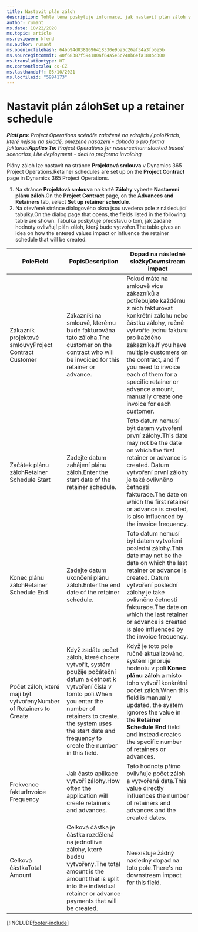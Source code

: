 ```yaml
---
title: Nastavit plán záloh
description: Tohle téma poskytuje informace, jak nastavit plán záloh v Project Operations.
author: rumant
ms.date: 10/22/2020
ms.topic: article
ms.reviewer: kfend
ms.author: rumant
ms.openlocfilehash: 64bb94d0381696418330e9ba5c26af34a3fb6e5b
ms.sourcegitcommit: 40f68387f594180af64a5e5c748b6efa188bd300
ms.translationtype: HT
ms.contentlocale: cs-CZ
ms.lasthandoff: 05/10/2021
ms.locfileid: "5994173"
---
```

# <a name="set-up-a-retainer-schedule"></a><span data-ttu-id="f9cda-103">Nastavit plán záloh</span><span class="sxs-lookup"><span data-stu-id="f9cda-103">Set up a retainer schedule</span></span>

<span data-ttu-id="f9cda-104">_**Platí pro:** Project Operations scénáře založené na zdrojích / položkách, které nejsou na skladě, omezené nasazení - dohoda o pro forma fakturaci_</span><span class="sxs-lookup"><span data-stu-id="f9cda-104">_**Applies To:** Project Operations for resource/non-stocked based scenarios, Lite deployment - deal to proforma invoicing_</span></span>

<span data-ttu-id="f9cda-105">Plány záloh lze nastavit na stránce **Projektová smlouva** v Dynamics 365 Project Operations.</span><span class="sxs-lookup"><span data-stu-id="f9cda-105">Retainer schedules are set up on the **Project Contract** page in Dynamics 365 Project Operations.</span></span>

1. <span data-ttu-id="f9cda-106">Na stránce **Projektová smlouva** na kartě **Zálohy** vyberte **Nastavení plánu záloh**.</span><span class="sxs-lookup"><span data-stu-id="f9cda-106">On the **Project Contract** page, on the **Advances and Retainers** tab, select **Set up retainer schedule**.</span></span>
2. <span data-ttu-id="f9cda-107">Na otevřené stránce dialogového okna jsou uvedena pole z následující tabulky.</span><span class="sxs-lookup"><span data-stu-id="f9cda-107">On the dialog page that opens, the fields listed in the following table are shown.</span></span> <span data-ttu-id="f9cda-108">Tabulka poskytuje představu o tom, jak zadané hodnoty ovlivňují plán záloh, který bude vytvořen.</span><span class="sxs-lookup"><span data-stu-id="f9cda-108">The table gives an idea on how the entered values impact or influence the retainer schedule that will be created.</span></span>

| <span data-ttu-id="f9cda-109">Pole</span><span class="sxs-lookup"><span data-stu-id="f9cda-109">Field</span></span> | <span data-ttu-id="f9cda-110">Popis</span><span class="sxs-lookup"><span data-stu-id="f9cda-110">Description</span></span> | <span data-ttu-id="f9cda-111">Dopad na následné složky</span><span class="sxs-lookup"><span data-stu-id="f9cda-111">Downstream impact</span></span> |
| --- | --- | --- |
| <span data-ttu-id="f9cda-112">Zákazník projektové smlouvy</span><span class="sxs-lookup"><span data-stu-id="f9cda-112">Project Contract Customer</span></span> | <span data-ttu-id="f9cda-113">Zákazníki na smlouvě, kterému bude fakturována tato záloha.</span><span class="sxs-lookup"><span data-stu-id="f9cda-113">The customer on the contract who will be invoiced for this retainer or advance.</span></span> | <span data-ttu-id="f9cda-114">Pokud máte na smlouvě více zákazníků a potřebujete každému z nich fakturovat konkrétní zálohu nebo částku zálohy, ručně vytvořte jednu fakturu pro každého zákazníka.</span><span class="sxs-lookup"><span data-stu-id="f9cda-114">If you have multiple customers on the contract, and if you need to invoice each of them for a specific retainer or advance amount, manually create one invoice for each customer.</span></span> |
| <span data-ttu-id="f9cda-115">Začátek plánu záloh</span><span class="sxs-lookup"><span data-stu-id="f9cda-115">Retainer Schedule Start</span></span> | <span data-ttu-id="f9cda-116">Zadejte datum zahájení plánu záloh.</span><span class="sxs-lookup"><span data-stu-id="f9cda-116">Enter the start date of the retainer schedule.</span></span> | <span data-ttu-id="f9cda-117">Toto datum nemusí být datem vytvoření první zálohy.</span><span class="sxs-lookup"><span data-stu-id="f9cda-117">This date may not be the date on which the first retainer or advance is created.</span></span> <span data-ttu-id="f9cda-118">Datum vytvoření první zálohy je také ovlivněno četností fakturace.</span><span class="sxs-lookup"><span data-stu-id="f9cda-118">The date on which the first retainer or advance is created, is also influenced by the invoice frequency.</span></span> |
| <span data-ttu-id="f9cda-119">Konec plánu záloh</span><span class="sxs-lookup"><span data-stu-id="f9cda-119">Retainer Schedule End</span></span> | <span data-ttu-id="f9cda-120">Zadejte datum ukončení plánu záloh.</span><span class="sxs-lookup"><span data-stu-id="f9cda-120">Enter the end date of the retainer schedule.</span></span> | <span data-ttu-id="f9cda-121">Toto datum nemusí být datem vytvoření poslední zálohy.</span><span class="sxs-lookup"><span data-stu-id="f9cda-121">This date may not be the date on which the last retainer or advance is created.</span></span> <span data-ttu-id="f9cda-122">Datum vytvoření poslední zálohy je také ovlivněno četností fakturace.</span><span class="sxs-lookup"><span data-stu-id="f9cda-122">The date on which the last retainer or advance is created is also influenced by the invoice frequency.</span></span> |
| <span data-ttu-id="f9cda-123">Počet záloh, které mají být vytvořeny</span><span class="sxs-lookup"><span data-stu-id="f9cda-123">Number of Retainers to Create</span></span> | <span data-ttu-id="f9cda-124">Když zadáte počet záloh, které chcete vytvořit, systém použije počáteční datum a četnost k vytvoření čísla v tomto poli.</span><span class="sxs-lookup"><span data-stu-id="f9cda-124">When you enter the number of retainers to create, the system uses the start date and frequency to create the number in this field.</span></span> | <span data-ttu-id="f9cda-125">Když je toto pole ručně aktualizováno, systém ignoruje hodnotu v poli **Konec plánu záloh** a místo toho vytvoří konkrétní počet záloh.</span><span class="sxs-lookup"><span data-stu-id="f9cda-125">When this field is manually updated, the system ignores the value in the **Retainer Schedule End** field and instead creates the specific number of retainers or advances.</span></span> |
| <span data-ttu-id="f9cda-126">Frekvence faktur</span><span class="sxs-lookup"><span data-stu-id="f9cda-126">Invoice Frequency</span></span> | <span data-ttu-id="f9cda-127">Jak často aplikace vytvoří zálohy.</span><span class="sxs-lookup"><span data-stu-id="f9cda-127">How often the application will create retainers and advances.</span></span> | <span data-ttu-id="f9cda-128">Tato hodnota přímo ovlivňuje počet záloh a vytvořená data.</span><span class="sxs-lookup"><span data-stu-id="f9cda-128">This value directly influences the number of retainers and advances and the created dates.</span></span> |
| <span data-ttu-id="f9cda-129">Celková částka</span><span class="sxs-lookup"><span data-stu-id="f9cda-129">Total Amount</span></span> | <span data-ttu-id="f9cda-130">Celková částka je částka rozdělená na jednotlivé zálohy, které budou vytvořeny.</span><span class="sxs-lookup"><span data-stu-id="f9cda-130">The total amount is the amount that is split into the individual retainer or advance payments that will be created.</span></span> | <span data-ttu-id="f9cda-131">Neexistuje žádný následný dopad na toto pole.</span><span class="sxs-lookup"><span data-stu-id="f9cda-131">There's no downstream impact for this field.</span></span> |


[!INCLUDE[footer-include](../../includes/footer-banner.md)]